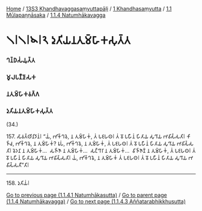 
[Home](/) / [13S3 Khandhavaggasaṃyuttapāḷi](../../../../13S3.md) / [1 Khandhasaṃyutta](../../../1.md) / [1.1 Mūlapaṇṇāsaka](../../1.1.md) / [1.1.4 Natumhākavagga](../1.1.4.md)

# 𑁧𑁇𑁧𑁇𑁪𑁇𑁨 𑀤𑀼𑀢𑀺𑀬𑀦𑀢𑀼𑀫𑁆𑀳𑀸𑀓𑀲𑀼𑀢𑁆𑀢

### 𑀔𑀦𑁆𑀥𑀲𑀁𑀬𑀼𑀢𑁆𑀢

### 𑀫𑀽𑀮𑀧𑀡𑁆𑀡𑀸𑀲𑀓

### 𑀦𑀢𑀼𑀫𑁆𑀳𑀸𑀓𑀯𑀕𑁆𑀕

### 𑀤𑀼𑀢𑀺𑀬𑀦𑀢𑀼𑀫𑁆𑀳𑀸𑀓𑀲𑀼𑀢𑁆𑀢

(34.)

157\. 𑀲𑀸𑀯𑀢𑁆𑀣𑀺𑀦𑀺𑀤𑀸𑀦𑀁𑁇 “𑀬𑀁, 𑀪𑀺𑀓𑁆𑀔𑀯𑁂, 𑀦 𑀢𑀼𑀫𑁆𑀳𑀸𑀓𑀁, 𑀢𑀁 𑀧𑀚𑀳𑀣𑁇 𑀢𑀁 𑀯𑁄 𑀧𑀳𑀻𑀦𑀁 𑀳𑀺𑀢𑀸𑀬 𑀲𑀼𑀔𑀸𑀬 𑀪𑀯𑀺𑀲𑁆𑀲𑀢𑀺𑁇 𑀓𑀺𑀜𑁆𑀘, 𑀪𑀺𑀓𑁆𑀔𑀯𑁂, 𑀦 𑀢𑀼𑀫𑁆𑀳𑀸𑀓𑀁? 𑀭𑀽𑀧𑀁, 𑀪𑀺𑀓𑁆𑀔𑀯𑁂, 𑀦 𑀢𑀼𑀫𑁆𑀳𑀸𑀓𑀁, 𑀢𑀁 𑀧𑀚𑀳𑀣𑁇 𑀢𑀁 𑀯𑁄 𑀧𑀳𑀻𑀦𑀁 𑀳𑀺𑀢𑀸𑀬 𑀲𑀼𑀔𑀸𑀬 𑀪𑀯𑀺𑀲𑁆𑀲𑀢𑀺𑁇 𑀯𑁂𑀤𑀦𑀸 𑀦 𑀢𑀼𑀫𑁆𑀳𑀸𑀓𑀁…  𑀲𑀜𑁆𑀜𑀸 𑀦 𑀢𑀼𑀫𑁆𑀳𑀸𑀓𑀁…  𑀲𑀗𑁆𑀔𑀸𑀭𑀸 𑀦 𑀢𑀼𑀫𑁆𑀳𑀸𑀓𑀁…  𑀯𑀺𑀜𑁆𑀜𑀸𑀡𑀁 𑀦 𑀢𑀼𑀫𑁆𑀳𑀸𑀓𑀁, 𑀢𑀁 𑀧𑀚𑀳𑀣𑁇 𑀢𑀁 𑀯𑁄 𑀧𑀳𑀻𑀦𑀁 𑀳𑀺𑀢𑀸𑀬 𑀲𑀼𑀔𑀸𑀬 𑀪𑀯𑀺𑀲𑁆𑀲𑀢𑀺𑁇 𑀬𑀁, 𑀪𑀺𑀓𑁆𑀔𑀯𑁂, 𑀦 𑀢𑀼𑀫𑁆𑀳𑀸𑀓𑀁 𑀢𑀁 𑀧𑀚𑀳𑀣𑁇 𑀢𑀁 𑀯𑁄 𑀧𑀳𑀻𑀦𑀁 𑀳𑀺𑀢𑀸𑀬 𑀲𑀼𑀔𑀸𑀬 𑀪𑀯𑀺𑀲𑁆𑀲𑀢𑀻”𑀢𑀺𑁇

---

158\. 𑀤𑀼𑀢𑀺𑀬𑀁𑁇



[Go to previous page (1.1.4.1 Natumhākasutta)](1.1.4.1.md) / [Go to parent page (1.1.4 Natumhākavagga)](../1.1.4.md) / [Go to next page (1.1.4.3 Aññatarabhikkhusutta)](1.1.4.3.md)


